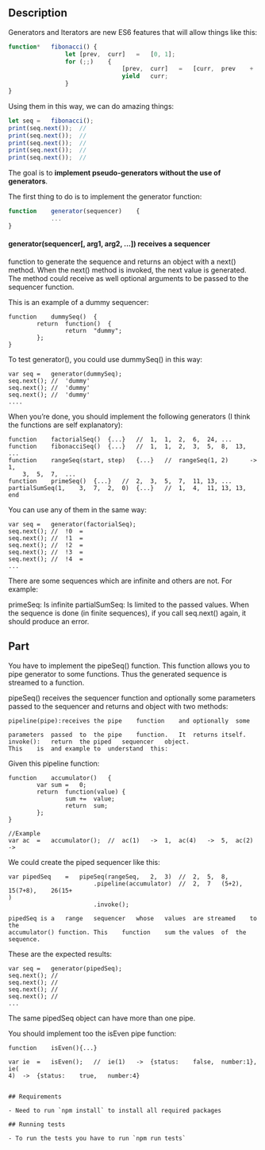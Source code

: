 ## Description

Generators	and	Iterators	are	new	ES6	features	that	will	allow	things	like
this:

```js
function*	fibonacci()	{
				let	[prev,	curr]	=	[0,	1];
				for	(;;)	{
								[prev,	curr]	=	[curr,	prev	+	curr];
								yield	curr;
				}
}
```

Using	them	in	this	way,	we	can	do	amazing	things:

```js
let	seq	=	fibonacci();
print(seq.next());	//	
print(seq.next());	//	
print(seq.next());	//	
print(seq.next());	//	
print(seq.next());	//	
```
The	goal is to **implement pseudo-generators without the use of generators**.

The	first	thing	to do	is to implement	the	generator	function:

```js
function	generator(sequencer)	{
			...
}
```

#### generator(sequencer[,	arg1,	arg2,	...]) receives	a	sequencer

function	to	generate	the	sequence	and	returns	an	object	with	a	next()
method.	When	the	next() method	is	invoked,	the	next	value	is	generated.
The	method	could	receive	as	well	optional	arguments	to	be	passed	to	the
sequencer	function.

This	is	an	example	of	a	dummy	sequencer:


```
function	dummySeq()	{
		return	function()	{
				return	"dummy";
		};
}
```
To	test	generator(),	you	could	use	dummySeq() in	this	way:

```
var	seq	=	generator(dummySeq);
seq.next();	//	'dummy'
seq.next();	//	'dummy'
seq.next();	//	'dummy'
....
```
When	you’re	done,	you	should	implement	the	following	generators	(I	think
the	functions	are	self	explanatory):

```
function	factorialSeq()	{...}	//	1,	1,	2,	6,	24,	...
function	fibonacciSeq()	{...}	//	1,	1,	2,	3,	5,	8,	13,	...
function	rangeSeq(start,	step)	{...}	//	rangeSeq(1,	2)		->	1,
	3,	5,	7,	...
function	primeSeq()	{...}	//	2,	3,	5,	7,	11,	13,	...
partialSumSeq(1,	3,	7,	2,	0)	{...}	//	1,	4,	11,	13,	13,	end
```
You	can	use	any	of	them	in	the	same	way:


```
var	seq	=	generator(factorialSeq);
seq.next();	//	!0	=	
seq.next();	//	!1	=	
seq.next();	//	!2	=	
seq.next();	//	!3	=	
seq.next();	//	!4	=	
...
```
There	are	some	sequences	which	are	infinite	and	others	are	not.	For
example:

primeSeq:	Is	infinite
partialSumSeq:	Is	limited	to	the	passed	values.
When	the	sequence	is	done	(in	finite	sequences),	if	you	call	seq.next()
again,	it	should	produce	an	error.

## Part	

You	have	to	implement	the	pipeSeq() function.	This	function	allows	you
to	pipe	generator	to	some	functions.	Thus	the	generated	sequence	is
streamed	to	a	function.

pipeSeq() receives	the	sequencer	function	and	optionally	some
parameters	passed	to	the	sequencer	and	returns	and	object	with	two
methods:

```
pipeline(pipe):receives	the	pipe	function	and	optionally	some
```

```
parameters	passed	to	the	pipe	function.	It	returns	itself.
invoke():	return	the	piped	sequencer	object.
This	is	and	example	to	understand	this:
```
Given	this	pipeline	function:

```
function	accumulator()	{
		var	sum	=	0;
		return	function(value)	{
				sum	+=	value;
				return	sum;
		};
}
```
```
//Example
var	ac	=	accumulator();	//	ac(1)	->	1,	ac(4)	->	5,	ac(2)	->	
```
We	could	create	the	piped	sequencer	like	this:

```
var	pipedSeq	=	pipeSeq(rangeSeq,	2,	3)	//	2,	5,	8,	
						.pipeline(accumulator)	//	2,	7	(5+2),	15(7+8),	26(15+
)
						.invoke();
```
```
pipedSeq is	a	range	sequencer	whose	values	are	streamed	to	the
accumulator() function.	This	function	sum	the	values	of	the	sequence.
```

These	are	the	expected	results:

```
var	seq	=	generator(pipedSeq);
seq.next();	//	
seq.next();	//	
seq.next();	//	
seq.next();	//	
...
```
The	same	pipedSeq object	can	have	more	than	one	pipe.

You	should	implement	too	the	isEven pipe	function:

```
function	isEven(){...}
```
```
var	ie	=	isEven();	//	ie(1)	->	{status:	false,	number:1},	ie(
4)	->	{status:	true,	number:4}


## Requirements

- Need to run `npm install` to install all required packages

## Running tests

- To run the tests you have to run `npm run tests`
